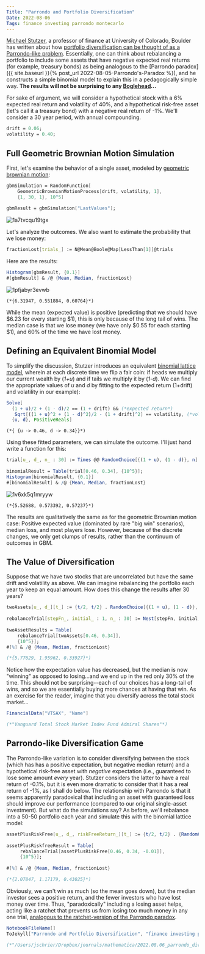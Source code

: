 ```yaml
---
Title: "Parrondo and Portfolio Diversification"
Date: 2022-08-06
Tags: finance investing parrondo montecarlo
---
```


[Michael Stutzer](https://scholar.google.com/citations?hl=en&user=qeuZUMUAAAAJ&view_op=list_works), a professor of finance at University of Colorado, Boulder has written about how [portfolio diversification can be thought of as a Parrondo-like problem](https://leeds-faculty.colorado.edu/stutzer/Papers/ParadoxOfDiversification.PDF).  Essentially, one can think about rebalancing a portfolio to include some assets that have negative expected real returns (for example, treasury bonds) as being analogous to the [Parrondo paradox]({{ site.baseurl }}{% post_url 2022-08-05-Parrondo's-Paradox %}), and he constructs a simple binomial model to explain this in a pedagogically simple way.  **The results will not be surprising to any [Boglehead](http://bogleheads.org)...** 

For sake of argument, we will consider a hypothetical stock with a 6% expected real return and volatility of 40%, and a hypothetical risk-free asset (let's call it a treasury bond) with a negative real return of -1%.  We'll consider a 30 year period, with annual compounding.

```mathematica
drift = 0.06;
volatility = 0.40;
```

## Full Geometric Brownian Motion Simulation

First, let's examine the behavior of a single asset, modeled by [geometric brownian motion](https://en.wikipedia.org/wiki/Geometric_Brownian_motion): 

```mathematica
gbmSimulation = RandomFunction[
    GeometricBrownianMotionProcess[drift, volatility, 1], 
    {1, 30, 1}, 10^5] 
 
gbmResult = gbmSimulation["LastValues"];
```

![1a7tvcqu19tgx](/blog/images/2022/8/6/1a7tvcqu19tgx.png)

Let's analyze the outcomes.  We also want to estimate the probability that we lose money:

```mathematica
fractionLost[trials_] := N@Mean@Boole@Map[LessThan[1]]@trials
```

Here are the results:

```mathematica
Histogram[gbmResult, {0.1}]
#[gbmResult] & /@ {Mean, Median, fractionLost}

```

![1pfjabyr3evwb](/blog/images/2022/8/6/1pfjabyr3evwb.png)

```
(*{6.31947, 0.551884, 0.60764}*)
```

While the mean (expected value) is positive (predicting that we should have $6.23 for every starting $1), this is only because of the long tail of wins.  The median case is that we lose money (we have only $0.55 for each starting $1), and 60% of the time we have lost money.

## Defining an Equivalent Binomial Model

To simplify the discussion, Stutzer introduces an equivalent [binomial lattice model](https://en.wikipedia.org/wiki/Lattice_model_(finance)), wherein at each discrete time we flip a fair coin: if heads we multiply our current wealth by (*1+u*) and if tails we multiply it by (*1-d*).  We can find the appropriate values of *u* and *d* by fitting to the expected return (1+drift) and volatility in our example): 

```mathematica
Solve[
  (1 + u)/2 + (1 - d)/2 == (1 + drift) && (*expected return*)
   Sqrt[((1 + u)^2 + (1 - d)^2)/2 - (1 + drift)^2] == volatility, (*volatility*)
  {u, d}, PositiveReals]
```
```
(*{ {u -> 0.46, d -> 0.34}}*)
```

Using these fitted parameters, we can simulate the outcome.  I'll just hand write a function for this:  

```mathematica
trial[u_, d_, n_ : 30] := Times @@ RandomChoice[{(1 + u), (1 - d)}, n] 
 
binomialResult = Table[trial[0.46, 0.34], {10^5}];
Histogram[binomialResult, {0.1}]
#[binomialResult] & /@ {Mean, Median, fractionLost}
```

![1v6xk5q1mryyw](/blog/images/2022/8/6/1v6xk5q1mryyw.png)

```
(*{5.52688, 0.573392, 0.57237}*)
```

The results are qualitatively the same as for the geometric Brownian motion case:  Positive expected value (dominated by rare "big win" scenarios), median loss, and most players lose.  However, because of the discrete changes, we only get clumps of results, rather than the continuum of outcomes in GBM.

## The Value of Diversification 

Suppose that we have two stocks that are uncorrelated but have the same drift and volatility as above.  We can imagine rebalancing the portfolio each year to keep an equal amount.  How does this change the results after 30 years?

```mathematica
twoAssets[u_, d_][t_] := {t/2, t/2} . RandomChoice[{(1 + u), (1 - d)}, 2] 
 
rebalanceTrial[stepFn_, initial_ : 1, n_ : 30] := Nest[stepFn, initial, n] 
 
twoAssetResults = Table[
    rebalanceTrial[twoAssets[0.46, 0.34]], 
    {10^5}];
#[%] & /@ {Mean, Median, fractionLost}

(*{5.77629, 1.95962, 0.33927}*)
```

Notice how the expectation value has decreased, but the median is now "winning" as opposed to losing...and we end up in the red only 30% of the time.  This should not be surprising--each of our choices has a long-tail of wins, and so we are essentially buying more chances at having that win.  As an exercise for the reader, imagine that you diversify across the total stock market...

```mathematica
FinancialData["VTSAX", "Name"]

(*"Vanguard Total Stock Market Index Fund Admiral Shares"*)
```

## Parrondo-like Diversification Game

The Parrondo-like variation is to consider diversifying between the stock (which has has a positive expectation, but negative median return) and a hypothetical risk-free asset with *negative* expectation (i.e., guaranteed to lose some amount *every* year).  Stutzer considers the latter to have a real return of -0.1%, but it is even more dramatic to consider that it has a real return of -1%, as I shall do below.  The relationship with Parrondo is that it seems apparently paradoxical that including an asset with guaranteed loss should improve our performance (compared to our original single-asset investment).  But what do the simulations say?  As before, we'll rebalance into a 50-50 portfolio each year and simulate this with the binomial lattice model:

```mathematica
assetPlusRiskFree[u_, d_, riskFreeReturn_][t_] := {t/2, t/2} . {RandomChoice[{(1 + u), (1 - d)}], 1 + riskFreeReturn} 
 
assetPlusRiskfreeResult = Table[
     rebalanceTrial[assetPlusRiskFree[0.46, 0.34, -0.01]], 
     {10^5}]; 
 
#[%] & /@ {Mean, Median, fractionLost}

(*{2.07847, 1.17179, 0.43025}*)
```

Obviously, we can't win as much (so the mean goes down), but the median investor sees a positive return, and  the fewer investors who have lost money over time.  Thus, "paradoxically" including a losing asset helps, acting like a ratchet that prevents us from losing too much money in any one trial, [analogous to the ratchet-version of the Parrondo paradox](https://en.wikipedia.org/wiki/Parrondo's_paradox#The_saw-tooth_example).

```mathematica
NotebookFileName[]
ToJekyll["Parrondo and Portfolio Diversification", "finance investing parrondo montecarlo"]

(*"/Users/jschrier/Dropbox/journals/mathematica/2022.08.06_parrondo_diversification.nb"*)
```
